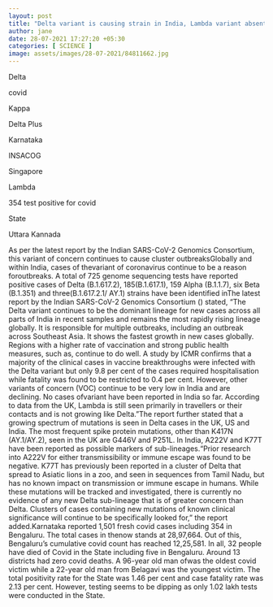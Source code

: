 ```yaml
---
layout: post
title: "Delta variant is causing strain in India, Lambda variant absent"
author: jane 
date: 28-07-2021 17:27:20 +05:30 
categories: [ SCIENCE ] 
image: assets/images/28-07-2021/84811662.jpg
---
```

Delta

covid

Kappa

Delta Plus

Karnataka

INSACOG

Singapore

Lambda

354 test positive for covid



State

Uttara Kannada

As per the latest report by the Indian SARS-CoV-2 Genomics Consortium, this variant of concern continues to cause cluster outbreaksGlobally and within India, cases of thevariant of coronavirus continue to be a reason foroutbreaks. A total of 725 genome sequencing tests have reported positive cases of Delta (B.1.617.2), 185(B.1.617.1), 159 Alpha (B.1.1.7), six Beta (B.1.351) and three(B.1.617.2.1/ AY.1) strains have been identified inThe latest report by the Indian SARS-CoV-2 Genomics Consortium () stated, “The Delta variant continues to be the dominant lineage for new cases across all parts of India in recent samples and remains the most rapidly rising lineage globally. It is responsible for multiple outbreaks, including an outbreak across Southeast Asia. It shows the fastest growth in new cases globally. Regions with a higher rate of vaccination and strong public health measures, such as, continue to do well. A study by ICMR confirms that a majority of the clinical cases in vaccine breakthroughs were infected with the Delta variant but only 9.8 per cent of the cases required hospitalisation while fatality was found to be restricted to 0.4 per cent. However, other variants of concern (VOC) continue to be very low in India and are declining. No cases ofvariant have been reported in India so far. According to data from the UK, Lambda is still seen primarily in travellers or their contacts and is not growing like Delta.”The report further stated that a growing spectrum of mutations is seen in Delta cases in the UK, US and India. The most frequent spike protein mutations, other than K417N (AY.1/AY.2), seen in the UK are G446V and P251L. In India, A222V and K77T have been reported as possible markers of sub-lineages.“Prior research into A222V for either transmissibility or immune escape was found to be negative. K77T has previously been reported in a cluster of Delta that spread to Asiatic lions in a zoo, and seen in sequences from Tamil Nadu, but has no known impact on transmission or immune escape in humans. While these mutations will be tracked and investigated, there is currently no evidence of any new Delta sub-lineage that is of greater concern than Delta. Clusters of cases containing new mutations of known clinical significance will continue to be specifically looked for,” the report added.Karnataka reported 1,501 fresh covid cases including 354 in Bengaluru. The total cases in thenow stands at 28,97,664. Out of this, Bengaluru’s cumulative covid count has reached 12,25,581. In all, 32 people have died of Covid in the State including five in Bengaluru. Around 13 districts had zero covid deaths. A 96-year old man ofwas the oldest covid victim while a 22-year old man from Belagavi was the youngest victim. The total positivity rate for the State was 1.46 per cent and case fatality rate was 2.13 per cent. However, testing seems to be dipping as only 1.02 lakh tests were conducted in the State.